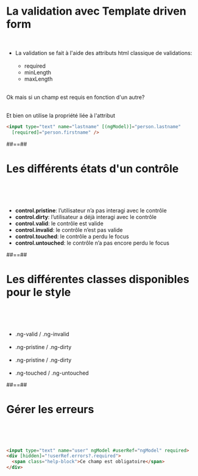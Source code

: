 <!-- .slide: class="with-code inconsolata" -->
# La validation avec Template driven form
<br>

- La validation se fait à l'aide des attributs html classique de validations:<br><br>
    - required
    - minLength
    - maxLength
<br><br>

Ok mais si un champ est requis en fonction d'un autre?
<!-- .element: class="important" -->
<br>
Et bien on utilise la propriété liée à l'attribut
<br>

```html
<input type="text" name="lastname" [(ngModel)]="person.lastname"
  [required]="person.firstname" />
```
<!-- .element: class="big-code" -->

##==##

<!-- .slide -->
# Les différents états d'un contrôle
<br><br><br>

- <b>control.pristine</b>: l’utilisateur n’a pas interagi avec le contrôle
- <b>control.dirty</b>: l’utilisateur a déjà interagi avec le contrôle
- <b>control.valid</b>: le contrôle est valide
- <b>control.invalid</b>: le contrôle n’est pas valide
- <b>control.touched</b>: le contrôle a perdu le focus
- <b>control.untouched</b>: le contrôle n’a pas encore perdu le focus

##==##

<!-- .slide-->
# Les différentes classes disponibles pour le style
<br><br><br>

- .ng-valid / .ng-invalid <br><br>
- .ng-pristine / .ng-dirty<br><br>
- .ng-pristine / .ng-dirty<br><br>
- .ng-touched / .ng-untouched

##==##

<!-- .slide: class="with-code inconsolata" -->
# Gérer les erreurs
<br><br><br>

```html
<input type="text" name="user" ngModel #userRef="ngModel" required>    
<div [hidden]="!userRef.errors?.required">
  <span class="help-block">Ce champ est obligatoire</span>
</div>
```
<!-- .element: class="big-code" -->
